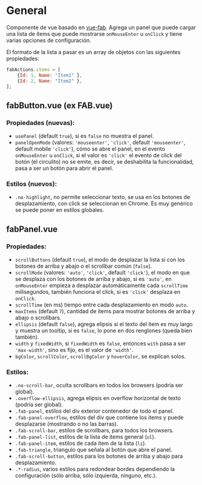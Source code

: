 # General

Componente de vue basado en [vue-fab](https://github.com/PygmySlowLoris/vue-fab). Agrega un panel que puede cargar una lista de ítems que puede mostrarse `onMouseEnter` u `onClick` y tiene varias opciones de configuración.

El formato de la lista a pasar es un array de objetos con las siguientes propiedades:

```js
fabActions.items = [
	{Id: 1, Name: "Ítem1" },
	{Id: 2, Name: "Ítem2" },
];
```

## fabButton.vue (ex FAB.vue)

### Propiedades (nuevas):

- `usePanel` (default `true`), si es `false` no muestra el panel.
- `panelOpenMode` (valores: `'mouseenter'`, `'click'`, default `'mouseenter'`, default mobile `'click'`), cómo se abre el panel, en el evento `onMouseEnter` u `onClick`, si el valor es `'click'` el evento de click del botón (el circulito) no se emite, es decir, se deshabilita la funcionalidad, pasa a ser un botón para abrir el panel.

### Estilos (nuevos):

- `.no-highlight`, no permite seleccionar texto, se usa en los botones de desplazamiento, con click se seleccionan en Chrome. Es muy genérico se puede poner en estilos globales.

## fabPanel.vue

### Propiedades:

- `scrollButtons` (default `true`), el modo de desplazar la lista si con los botones de arriba y abajo o el scrollbar común (`false`).
- `scrollMode` (valores: `'auto'`, `'click'`, default `'click'`), el modo en que se desplaza con los botones de arriba y abajo, si es `'auto'`, en `onMouseEnter` empieza a desplazar automáticamente cada `scrollTime` milisegundos, también funciona el click, si es `'click'` desplaza en `onClick`.
- `scrollTime` (en ms) tiempo entre cada desplazamiento en modo ``auto``.
- `maxItems` (default `7`), cantidad de ítems para mostrar botones de arriba y abajo o scrollbars.
- `ellipsis` (default `false`), agrega elipsis si el texto del ítem es muy largo y muestra un tooltip, si es `false`, lo pone en dos renglones (queda bien también).
- `width` y `fixedWidth`, si `fixedWidth` es `false`, entonces `with` pasa a ser `'max-width'`, sino es fijo, es el valor de `'width'`.
- `bgColor`, `scrollColor`, `scrollBgColor` y `hoverColor`, se explican solos.

### Estilos:

- `.no-scroll-bar`, oculta scrollbars en todos los browsers (podría ser global).
- `.overflow-ellipsis`, agrega elipsis en overflow horizontal de texto (podría ser global).
- `.fab-panel`, estilos del div exterior contenedor de todo el panel.
- `.fab-panel-overflow`, estilos del div que contiene los ítems y puede desplazarse (mostrando o no las barras).
- `.fab-scroll-bar`, estilos de scrollbars, para todos los browsers.
- `.fab-panel-list`, estilos de la lista de ítems general (`ul`).
- `.fab-panel-item`, estilos de cada ítem de la lista (`li`).
- `.fab-triangle`, triangulo que señala al botón que abre el panel.
- `.fab-scroll-button`, estilos para los botones de arriba y abajo para desplazamiento.
- `.*-radius`, varios estilos para redondear bordes dependiendo la configuración (sólo arriba, sólo izquierda, ninguno, etc.).

